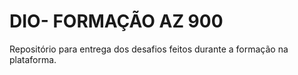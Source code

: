 # DIO- FORMAÇÃO AZ 900
Repositório para entrega dos desafios feitos durante a formação na plataforma.
